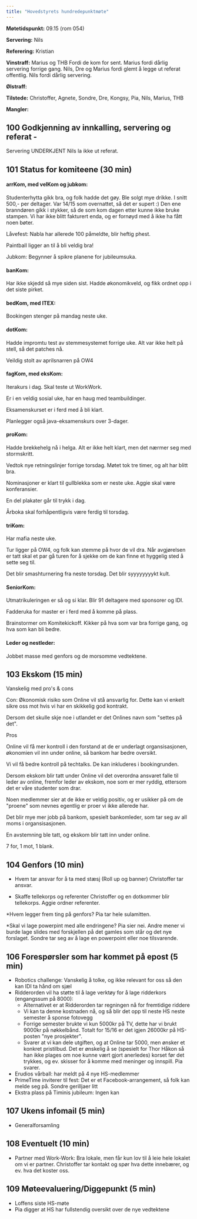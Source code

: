 ```yaml
---
title: "Hovedstyrets hundredepunktmøte"
---
```


**Møtetidspunkt:** 09.15 (rom 054)

**Servering:** Nils

**Referering:** Kristian

**Vinstraff:** Marius og THB Fordi de kom for sent. Marius fordi dårlig servering forrige gang. Nils, Dre og Marius fordi glemt å legge ut referat offentlig. Nils fordi dårlig servering. 

**Ølstraff:** 

**Tilstede:** Christoffer, Agnete, Sondre, Dre, Kongsy, Pia, Nils, Marius, THB

**Mangler:** 

## 100 Godkjenning av innkalling, servering og referat - 
Servering UNDERKJENT
Nils la ikke ut referat.


## 101 Status for komiteene (30 min)

#### arrKom, med velKom og jubkom: 
Studenterhytta gikk bra, og folk hadde det gøy. Ble solgt mye drikke. I snitt 500,- per deltager. Var 14/15 som overnattet, så det er supert :)
Den ene branndøren gikk i stykker, så de som kom dagen etter kunne ikke bruke stampen. Vi har ikke blitt fakturert enda, og er fornøyd med å ikke ha fått noen bøter. 

Låvefest: Nabla har allerede 100 påmeldte, blir heftig phest.

Paintball ligger an til å bli veldig bra!

Jubkom:
Begynner å spikre planene for jubileumsuka.

#### banKom:  

Har ikke skjedd så mye siden sist. Hadde økonomikveld, og fikk ordnet opp i det siste pirket.

#### bedKom, med ITEX:

Bookingen stenger på mandag neste uke.


#### dotKom:
Hadde impromtu test av stemmesystemet forrige uke. Alt var ikke helt på stell, så det patches nå.

Veildig stolt av aprilsnarren på OW4

#### fagKom, med eksKom:
Iterakurs i dag. Skal teste ut WorkWork. 

Er i en veldig sosial uke, har en haug med teambuildinger. 

Eksamenskurset er i ferd med å bli klart. 

Planlegger også java-eksamenskurs over 3-dager.

#### proKom:  
Hadde brekkehelg nå i helga. Alt er ikke helt klart, men det nærmer seg med stormskritt.

Vedtok nye retningslinjer forrige torsdag. Møtet tok tre timer, og alt har blitt bra.

Nominasjoner er klart til gullblekka som er neste uke. Aggie skal være konferansier.

En del plakater går til trykk i dag.

Årboka skal forhåpentligvis være ferdig til torsdag.

#### triKom:
Har mafia neste uke.

Tur ligger på OW4, og folk kan stemme på hvor de vil dra. Når avgjørelsen er tatt skal et par gå turen for å sjekke om de kan finne et hyggelig sted å sette seg til.

Det blir smashturnering fra neste torsdag. Det blir syyyyyyyykt kult. 



#### SeniorKom: 
Utmatrikuleringen er så og si klar. Blir 91 deltagere med sponsorer og IDI.

Fadderuka for master er i ferd med å komme på plass. 

Brainstormer om Komitekickoff. Kikker på hva som var bra forrige gang, og hva som kan bli bedre.

#### Leder og nestleder:
Jobbet masse med genfors og de morsomme vedtektene. 

## 103 Ekskom (15 min)
Vanskelig med pro's & cons

Con:
Økonomisk risiko som Online vil stå ansvarlig for. Dette kan vi enkelt sikre oss mot hvis vi har en skikkelig god kontrakt.


Dersom det skulle skje noe i utlandet er det Onlines navn som "settes på det". 

Pros

Online vil få mer kontroll i den forstand at de er underlagt organsisasjonen, økonomien vil inn under online, så bankom har bedre oversikt.

Vi vil få bedre kontroll på techtalks. De kan inkluderes i bookingrunden. 

Dersom ekskom blir tatt under Online vil det overordna ansvaret falle til leder av online, fremfor leder av ekskom, noe som er mer ryddig, ettersom det er våre studenter som drar.

Noen medlemmer sier at de ikke er veldig positiv, og er usikker på om de "proene" som nevnes egentlig er proer vi ikke allerede har. 

Det blir mye mer jobb på bankom, spesielt bankomleder, som tar seg av all moms i organsisasjonen.

En avstemning ble tatt, og ekskom blir tatt inn under online.

7 for, 1 mot, 1 blank. 

## 104 Genfors (10 min)

* Hvem tar ansvar for å ta med stæsj (Roll up og banner)
Christoffer tar ansvar.

* Skaffe tellekorps og referenter
Christoffer og en dotkommer  blir tellekorps.
Aggie ordner referenter.

*Hvem legger frem ting på genfors?
Pia tar hele sulamitten.

*Skal vi lage powerpint med alle endringene?
Pia sier nei. Andre mener vi burde lage slides med forskjellen på det gamles som står og det nye forslaget. Sondre tar seg av å lage en powerpoint eller noe tilsvarende.

## 106 Forespørsler som har kommet på epost (5 min) 

* Robotics challenge: Vanskelig å tolke, og ikke relevant for oss så den kan IDI ta hånd om sjæl
* Ridderorden vil ha støtte til å lage verktøy for å lage ridderkors (engangssum på 8000): 
    * Alternativet er at Ridderorden tar regningen nå for fremtidige riddere
    * Vi kan ta denne kostnaden nå, og så blir det opp til neste HS neste semester å sponse fotovegg
    * Forrige semester brukte vi kun 5000kr på TV, dette har vi brukt 9000kr på nøkkelbånd. Totalt for 15/16 er det igjen 26000kr på HS-posten "nye prosjekter".
    * Svarer at vi kan dele utgiften, og at Online tar 5000, men ønsker et konkret pristilbud. Det er ønskelig å se (spesielt for Thor Håkon så han ikke plages om noe kunne vært gjort anerledes) korset før det trykkes, og ev. skisser for å komme med meninger og innspill. Pia svarer.
* Erudios vårball: har meldt på 4 nye HS-medlemmer
* PrimeTime inviterer til fest: Det er et Facebook-arrangement, så folk kan melde seg på. Sondre gerilljaer litt
* Ekstra plass på Timinis jubileum: Ingen kan


## 107 Ukens infomail (5 min)

* Generalforsamling

## 108 Eventuelt (10 min)

* Partner med Work-Work: Bra lokale, men får kun lov til å leie hele lokalet om vi er partner. Christoffer tar kontakt og spør hva dette innebærer, og ev. hva det koster oss.

## 109 Møteevaluering/Diggepunkt (5 min)

* Loffens siste HS-møte
* Pia digger at HS har fullstendig oversikt over de nye vedtektene